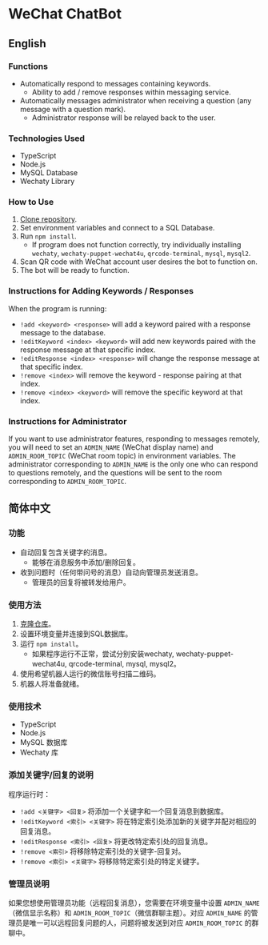 # WeChat ChatBot

## English

### Functions

* Automatically respond to messages containing keywords.
  * Ability to add / remove responses within messaging service.
* Automatically messages administrator when receiving a question (any message with a question mark).
  * Administrator response will be relayed back to the user.

### Technologies Used

* TypeScript
* Node.js
* MySQL Database
* Wechaty Library

### How to Use

1. [Clone repository](https://github.com/junhecui/chatbot).
2. Set environment variables and connect to a SQL Database.
3. Run `npm install`.
   * If program does not function correctly, try individually installing `wechaty`, `wechaty-puppet-wechat4u`, `qrcode-terminal`, `mysql`, `mysql2`.
4. Scan QR code with WeChat account user desires the bot to function on.
5. The bot will be ready to function.

### Instructions for Adding Keywords / Responses

When the program is running:

* `!add <keyword> <response>` will add a keyword paired with a response message to the database.
* `!editKeyword <index> <keyword>` will add new keywords paired with the response message at that specific index.
* `!editResponse <index> <response>` will change the response message at that specific index.
* `!remove <index>` will remove the keyword - response pairing at that index.
* `!remove <index> <keyword>` will remove the specific keyword at that index.

### Instructions for Administrator

If you want to use administrator features, responding to messages remotely, you will need to set an `ADMIN_NAME` (WeChat display name) and `ADMIN_ROOM_TOPIC` (WeChat room topic) in environment variables. The administrator corresponding to `ADMIN_NAME` is the only one who can respond to questions remotely, and the questions will be sent to the room corresponding to `ADMIN_ROOM_TOPIC`.

## 简体中文

### 功能

* 自动回复包含关键字的消息。
  * 能够在消息服务中添加/删除回复。
* 收到问题时（任何带问号的消息）自动向管理员发送消息。
  * 管理员的回复将被转发给用户。

### 使用方法

1. [克隆仓库](https://github.com/junhecui/chatbot)。
2. 设置环境变量并连接到SQL数据库。
3. 运行 `npm install`。
   * 如果程序运行不正常，尝试分别安装wechaty, wechaty-puppet-wechat4u, qrcode-terminal, mysql, mysql2。
4. 使用希望机器人运行的微信账号扫描二维码。
5. 机器人将准备就绪。

### 使用技术

* TypeScript
* Node.js
* MySQL 数据库
* Wechaty 库

### 添加关键字/回复的说明

程序运行时：

* `!add <关键字> <回复>` 将添加一个关键字和一个回复消息到数据库。
* `!editKeyword <索引> <关键字>` 将在特定索引处添加新的关键字并配对相应的回复消息。
* `!editResponse <索引> <回复>` 将更改特定索引处的回复消息。
* `!remove <索引>` 将移除特定索引处的关键字-回复对。
* `!remove <索引> <关键字>` 将移除特定索引处的特定关键字。

### 管理员说明

如果您想使用管理员功能（远程回复消息），您需要在环境变量中设置 `ADMIN_NAME`（微信显示名称）和 `ADMIN_ROOM_TOPIC`（微信群聊主题）。对应 `ADMIN_NAME` 的管理员是唯一可以远程回复问题的人，问题将被发送到对应 `ADMIN_ROOM_TOPIC` 的群聊中。
